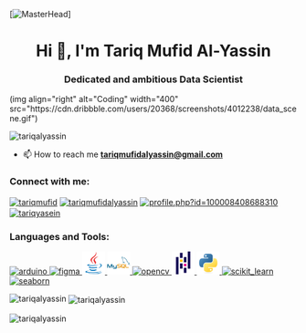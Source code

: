 [![MasterHead](https://giphy.com/gifs/animation-animated-gif-xTiTnxpQ3ghPiB2Hp6)]
<h1 align="center">Hi 👋, I'm Tariq Mufid Al-Yassin</h1>
<h3 align="center">Dedicated and ambitious Data Scientist</h3>
(img align="right" alt="Coding" width="400" src="https://cdn.dribbble.com/users/20368/screenshots/4012238/data_scene.gif")


<p align="left"> <img src="https://komarev.com/ghpvc/?username=tariqalyassin&label=Profile%20views&color=0e75b6&style=flat" alt="tariqalyassin" /> </p>

- 📫 How to reach me **tariqmufidalyassin@gmail.com**

<h3 align="left">Connect with me:</h3>
<p align="left">
<a href="https://linkedin.com/in/tariqmufid" target="blank"><img align="center" src="https://raw.githubusercontent.com/rahuldkjain/github-profile-readme-generator/master/src/images/icons/Social/linked-in-alt.svg" alt="tariqmufid" height="30" width="40" /></a>
<a href="https://kaggle.com/tariqmufidalyassin" target="blank"><img align="center" src="https://raw.githubusercontent.com/rahuldkjain/github-profile-readme-generator/master/src/images/icons/Social/kaggle.svg" alt="tariqmufidalyassin" height="30" width="40" /></a>
<a href="https://fb.com/profile.php?id=100008408688310" target="blank"><img align="center" src="https://raw.githubusercontent.com/rahuldkjain/github-profile-readme-generator/master/src/images/icons/Social/facebook.svg" alt="profile.php?id=100008408688310" height="30" width="40" /></a>
<a href="https://instagram.com/tariqyasein" target="blank"><img align="center" src="https://raw.githubusercontent.com/rahuldkjain/github-profile-readme-generator/master/src/images/icons/Social/instagram.svg" alt="tariqyasein" height="30" width="40" /></a>
</p>

<h3 align="left">Languages and Tools:</h3>
<p align="left"> <a href="https://www.arduino.cc/" target="_blank" rel="noreferrer"> <img src="https://cdn.worldvectorlogo.com/logos/arduino-1.svg" alt="arduino" width="40" height="40"/> </a> <a href="https://www.figma.com/" target="_blank" rel="noreferrer"> <img src="https://www.vectorlogo.zone/logos/figma/figma-icon.svg" alt="figma" width="40" height="40"/> </a> <a href="https://www.java.com" target="_blank" rel="noreferrer"> <img src="https://raw.githubusercontent.com/devicons/devicon/master/icons/java/java-original.svg" alt="java" width="40" height="40"/> </a> <a href="https://www.mysql.com/" target="_blank" rel="noreferrer"> <img src="https://raw.githubusercontent.com/devicons/devicon/master/icons/mysql/mysql-original-wordmark.svg" alt="mysql" width="40" height="40"/> </a> <a href="https://opencv.org/" target="_blank" rel="noreferrer"> <img src="https://www.vectorlogo.zone/logos/opencv/opencv-icon.svg" alt="opencv" width="40" height="40"/> </a> <a href="https://pandas.pydata.org/" target="_blank" rel="noreferrer"> <img src="https://raw.githubusercontent.com/devicons/devicon/2ae2a900d2f041da66e950e4d48052658d850630/icons/pandas/pandas-original.svg" alt="pandas" width="40" height="40"/> </a> <a href="https://www.python.org" target="_blank" rel="noreferrer"> <img src="https://raw.githubusercontent.com/devicons/devicon/master/icons/python/python-original.svg" alt="python" width="40" height="40"/> </a> <a href="https://scikit-learn.org/" target="_blank" rel="noreferrer"> <img src="https://upload.wikimedia.org/wikipedia/commons/0/05/Scikit_learn_logo_small.svg" alt="scikit_learn" width="40" height="40"/> </a> <a href="https://seaborn.pydata.org/" target="_blank" rel="noreferrer"> <img src="https://seaborn.pydata.org/_images/logo-mark-lightbg.svg" alt="seaborn" width="40" height="40"/> </a> </p>

<p><img align="left" src="https://github-readme-stats.vercel.app/api/top-langs?username=tariqalyassin&show_icons=true&locale=en&layout=compact" alt="tariqalyassin" /></p>

<p>&nbsp;<img align="center" src="https://github-readme-stats.vercel.app/api?username=tariqalyassin&show_icons=true&locale=en" alt="tariqalyassin" /></p>

<p><img align="center" src="https://github-readme-streak-stats.herokuapp.com/?user=tariqalyassin&" alt="tariqalyassin" /></p>

